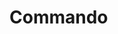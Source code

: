 # Commando

<!--[![Discord](https://discordapp.com/api/guilds/222078108977594368/embed.png)](https://discord.gg/bRCvFy9)
[![Downloads](https://img.shields.io/npm/dt/discord.js-commando.svg)](https://www.npmjs.com/package/discord.js-commando)
[![Version](https://img.shields.io/npm/v/discord.js-commando.svg)](https://www.npmjs.com/package/discord.js-commando)
[![Dependency status](https://david-dm.org/discordjs/Commando.svg)](https://david-dm.org/discordjs/Commando)
[![Build status](https://github.com/discordjs/Commando/workflows/Testing/badge.svg)](https://github.com/discordjs/Commando/actions?query=workflow%3ATesting)

# package.json
```sh
npm install git+https://github.com/nxg-org/discord.js-commando
# or
yarn add git+https://github.com/nxg-org/discord.js-commando
```

## About

Commando is a command framework for [discord.js](https://github.com/discordjs/discord.js).
It is flexible, fully object-oriented, easy to use, and makes it trivial to create your own powerful commands.
Additionally, it makes full use of ES2017's `async`/`await` functionality for clear, concise code that is simple to write and easy to comprehend.

## Features

### New features in this fork

- Async inhibitors
- Async provider loading (loading only guilds that are actually needed)
- Services
- Aliases for commands
- Arguments accessible for types
- Some default messages can be turned off (so they can be handled by event handler instead, allowing for translation)

### Commando base features

- Plain command names and aliases
- Regular expression triggers
- Robust parsing of arguments (with "quoted strings" support)
- Sophisticated argument system (optional)
  - Automatic prompting for arguments that aren't provided
  - Type system with rules, automatic validation, and parsing to usable values
    - Basic types (string, integer, float, boolean)
    - Discord objects (user, member, role, channel, message)
    - User-defined custom types
    - Union types
  - Automatic re-prompting of invalid arguments
  - Optional arguments with default values
  - Infinite arguments (arguments that accept as many values as provided)
- Multiple responses to commands
- Command editing (user edits their message that triggered the command, and the bot's response updates with it)
- Command reloading, as well as loading/unloading
- Command throttling/cooldowns

## Installation

**Node 12.0.0 or newer is required.**  
`npm install discord.js@12 @iceprod/discord.js-commando`

## Documentation

[View the docs here.](https://discordjs.danbulant.eu/#/docs/commando)  
See the [discord.js documentation](https://discord.js.org/#/docs) as well.